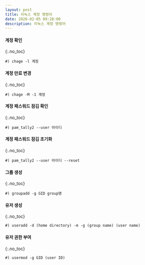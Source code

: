 ```yaml
---
layout: post
title: 리눅스 계정 명령어
date: 2020-02-05 09:28:00
description: 리눅스 계정 명령어
---
```



#### 계정 확인
{:.no_toc}
~~~
#) chage -l 계정
~~~

#### 계정 만료 변경
{:.no_toc}
~~~
#) chage -M -1 계정
~~~

#### 계정 패스워드 잠김 확인
{:.no_toc}
~~~
#) pam_tally2 --user 아이디
~~~

#### 계정 패스워드 잠김 초기화
{:.no_toc}
~~~
#) pam_tally2 --user 아이디 --reset
~~~

#### 그룹 생성
{:.no_toc}
~~~
#) groupadd -g GID group명
~~~

#### 유저 생성
{:.no_toc}
~~~
#) useradd -d (home directory) -m -g (group name) (user name)
~~~

#### 유저 권한 부여
{:.no_toc}
~~~
#) usermod -g GID (user ID)
~~~
